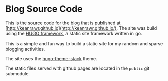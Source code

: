 # Blog Source Code

This is the source code for the blog that is published at [http://keanrawr.github.io](http://keanrawr.github.io/). The site was build using the [HUGO framework](https://gohugo.io/), a static site framework written in go.

This is a simple and fun way to build a static site for my random and sparse blogging activities.

The site uses the [hugo-theme-stack](https://themes.gohugo.io/themes/hugo-theme-stack/) theme.

The static files served with github pages are located in the `public` git submodule.
